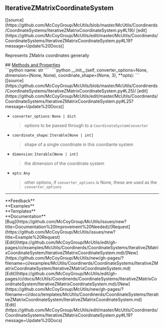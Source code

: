 ## <a id="McUtils.Coordinerds.CoordinateSystems.IterativeZMatrixCoordinateSystem.IterativeZMatrixCoordinateSystem">IterativeZMatrixCoordinateSystem</a> 

<div class="docs-source-link" markdown="1">
[[source](https://github.com/McCoyGroup/McUtils/blob/master/McUtils/Coordinerds/CoordinateSystems/IterativeZMatrixCoordinateSystem.py#L19)/
[edit](https://github.com/McCoyGroup/McUtils/edit/master/McUtils/Coordinerds/CoordinateSystems/IterativeZMatrixCoordinateSystem.py#L19?message=Update%20Docs)]
</div>

Represents ZMatrix coordinates generally







<div class="collapsible-section">
 <div class="collapsible-section collapsible-section-header" markdown="1">
## <a class="collapse-link" data-toggle="collapse" href="#methods" markdown="1"> Methods and Properties</a> <a class="float-right" data-toggle="collapse" href="#methods"><i class="fa fa-chevron-down"></i></a>
 </div>
 <div class="collapsible-section collapsible-section-body collapse show" id="methods" markdown="1">
 ```python
name: str
```
<a id="McUtils.Coordinerds.CoordinateSystems.IterativeZMatrixCoordinateSystem.IterativeZMatrixCoordinateSystem.__init__" class="docs-object-method">&nbsp;</a> 
```python
__init__(self, converter_options=None, dimension=(None, None), coordinate_shape=(None, 3), **opts): 
```
<div class="docs-source-link" markdown="1">
[[source](https://github.com/McCoyGroup/McUtils/blob/master/McUtils/Coordinerds/CoordinateSystems/IterativeZMatrixCoordinateSystem.py#L25)/
[edit](https://github.com/McCoyGroup/McUtils/edit/master/McUtils/Coordinerds/CoordinateSystems/IterativeZMatrixCoordinateSystem.py#L25?message=Update%20Docs)]
</div>

  - `converter_options`: `None | dict`
    > options to be passed through to a `CoordinateSystemConverter`
  - `coordinate_shape`: `Iterable[None | int]`
    > shape of a single coordinate in this coordiante system
  - `dimension`: `Iterable[None | int]`
    > the dimension of the coordinate system
  - `opts`: `Any`
    > other options, if `converter_options` is None, these are used as the `converter_options`
 </div>
</div>












---


<div markdown="1" class="text-secondary">
<div class="container">
  <div class="row">
   <div class="col" markdown="1">
**Feedback**   
</div>
   <div class="col" markdown="1">
**Examples**   
</div>
   <div class="col" markdown="1">
**Templates**   
</div>
   <div class="col" markdown="1">
**Documentation**   
</div>
   <div class="col" markdown="1">
   
</div>
   <div class="col" markdown="1">
   
</div>
   <div class="col" markdown="1">
   
</div>
</div>
  <div class="row">
   <div class="col" markdown="1">
[Bug](https://github.com/McCoyGroup/McUtils/issues/new?title=Documentation%20Improvement%20Needed)/[Request](https://github.com/McCoyGroup/McUtils/issues/new?title=Example%20Request)   
</div>
   <div class="col" markdown="1">
[Edit](https://github.com/McCoyGroup/McUtils/edit/gh-pages/ci/examples/McUtils/Coordinerds/CoordinateSystems/IterativeZMatrixCoordinateSystem/IterativeZMatrixCoordinateSystem.md)/[New](https://github.com/McCoyGroup/McUtils/new/gh-pages/?filename=ci/examples/McUtils/Coordinerds/CoordinateSystems/IterativeZMatrixCoordinateSystem/IterativeZMatrixCoordinateSystem.md)   
</div>
   <div class="col" markdown="1">
[Edit](https://github.com/McCoyGroup/McUtils/edit/gh-pages/ci/docs/McUtils/Coordinerds/CoordinateSystems/IterativeZMatrixCoordinateSystem/IterativeZMatrixCoordinateSystem.md)/[New](https://github.com/McCoyGroup/McUtils/new/gh-pages/?filename=ci/docs/templates/McUtils/Coordinerds/CoordinateSystems/IterativeZMatrixCoordinateSystem/IterativeZMatrixCoordinateSystem.md)   
</div>
   <div class="col" markdown="1">
[Edit](https://github.com/McCoyGroup/McUtils/edit/master/McUtils/Coordinerds/CoordinateSystems/IterativeZMatrixCoordinateSystem.py#L19?message=Update%20Docs)   
</div>
   <div class="col" markdown="1">
   
</div>
   <div class="col" markdown="1">
   
</div>
   <div class="col" markdown="1">
   
</div>
</div>
</div>
</div>